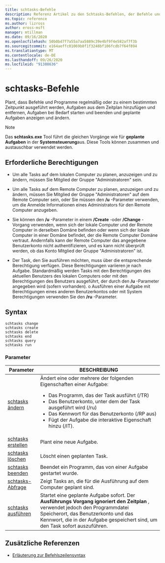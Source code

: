 ```yaml
---
title: schtasks-Befehle
description: Referenz Artikel zu den Schtasks-Befehlen, der Befehle und Programme plant, die in regelmäßigen Abständen oder zu einem bestimmten Zeitpunkt ausgeführt werden, Aufgaben aus dem Zeitplan hinzufügen und entfernen, Aufgaben bei Bedarf starten und beenden und geplante Aufgaben anzeigen und ändern.
ms.topic: reference
ms.author: lizross
author: eross-msft
manager: mtillman
ms.date: 09/16/2020
ms.openlocfilehash: 50b0bd7f7a55a7aa5889c39e4bf9f4e582af7f3b
ms.sourcegitcommit: e164aeffc01069b8f1f3248bf106fcdb7f64f894
ms.translationtype: MT
ms.contentlocale: de-DE
ms.lasthandoff: 09/26/2020
ms.locfileid: "91388636"
---
```

# <a name="schtasks-commands"></a>schtasks-Befehle

Plant, dass Befehle und Programme regelmäßig oder zu einem bestimmten Zeitpunkt ausgeführt werden, Aufgaben aus dem Zeitplan hinzufügen und entfernen, Aufgaben bei Bedarf starten und beenden und geplante Aufgaben anzeigen und ändern.

> [!NOTE]
> Das **schtasks.exe** Tool führt die gleichen Vorgänge wie für **geplante Aufgaben** in der **Systemsteuerung**aus. Diese Tools können zusammen und austauschbar verwendet werden.

## <a name="required-permissions"></a>Erforderliche Berechtigungen

- Um alle Tasks auf dem lokalen Computer zu planen, anzuzeigen und zu ändern, müssen Sie Mitglied der Gruppe "Administratoren" sein.

- Um alle Tasks auf dem Remote Computer zu planen, anzuzeigen und zu ändern, müssen Sie Mitglied der Gruppe "Administratoren" auf dem Remote Computer sein, oder Sie müssen den **/u** -Parameter verwenden, um die Anmelde Informationen eines Administrators für den Remote Computer anzugeben.

- Sie können den **/u** -Parameter in einem **/Create** -oder **/Change** -Vorgang verwenden, wenn sich der lokale Computer und der Remote Computer in derselben Domäne befinden oder wenn sich der lokale Computer in einer Domäne befindet, der die Remote Computer Domäne vertraut. Andernfalls kann der Remote Computer das angegebene Benutzerkonto nicht authentifizieren, und es kann nicht überprüft werden, ob das Konto Mitglied der Gruppe "Administratoren" ist.

- Der Task, den Sie ausführen möchten, muss über die entsprechende Berechtigung verfügen. Diese Berechtigungen variieren je nach Aufgabe. Standardmäßig werden Tasks mit den Berechtigungen des aktuellen Benutzers des lokalen Computers oder mit den Berechtigungen des Benutzers ausgeführt, der durch den **/u** -Parameter angegeben wird (sofern vorhanden). o Ausführen einer Aufgabe mit Berechtigungen eines anderen Benutzerkontos oder mit System Berechtigungen verwenden Sie den **/ru** -Parameter.

## <a name="syntax"></a>Syntax

```
schtasks change
schtasks create
schtasks delete
schtasks end
schtasks query
schtasks run
```

### <a name="parameters"></a>Parameter

| Parameter | BESCHREIBUNG |
|--|--|
| [schtasks ändern](schtasks-change.md) | Ändert eine oder mehrere der folgenden Eigenschaften einer Aufgabe:<ul><li>Das Programm, das der Task ausführt (/TR)</li><li>Das Benutzerkonto, unter dem der Task ausgeführt wird (/ru)</li><li>Das Kennwort für das Benutzerkonto (/RP aus)</li><li>Fügt der Aufgabe die interaktive Eigenschaft hinzu (/IT).</li></ul> |
| [schtasks erstellen](schtasks-create.md) | Plant eine neue Aufgabe.|
| [schtasks löschen](schtasks-delete.md) | Löscht einen geplanten Task. |
| [schtasks beenden](schtasks-end.md) | Beendet ein Programm, das von einer Aufgabe gestartet wurde. |
| [schtasks-Abfrage](schtasks-query.md) | Zeigt Tasks an, die für die Ausführung auf dem Computer geplant sind. |
| [schtasks ausführen](schtasks-run.md) | Startet eine geplante Aufgabe sofort. Der **Ausführungs Vorgang ignoriert den Zeitplan** , verwendet jedoch den Programmdatei Speicherort, das Benutzerkonto und das Kennwort, die in der Aufgabe gespeichert sind, um den Task sofort auszuführen. |

## <a name="additional-references"></a>Zusätzliche Referenzen

- [Erläuterung zur Befehlszeilensyntax](command-line-syntax-key.md)
